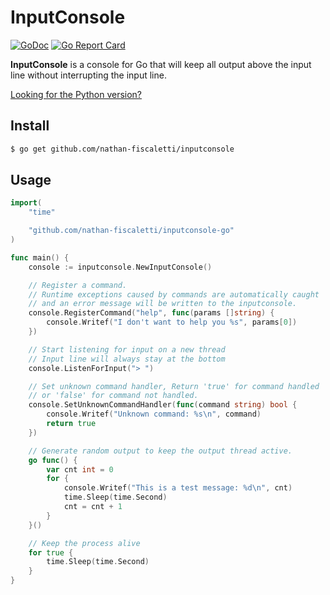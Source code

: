 # InputConsole

[![GoDoc](https://godoc.org/github.com/nathan-fiscaletti/inputconsole-go?status.svg)](https://godoc.org/github.com/nathan-fiscaletti/inputconsole-go)
[![Go Report Card](https://goreportcard.com/badge/github.com/nathan-fiscaletti/inputconsole-go)](https://goreportcard.com/report/github.com/nathan-fiscaletti/inputconsole-go)

**InputConsole** is a console for Go that will keep all output above the input line without interrupting the input line.

[Looking for the Python version?](https://github.com/nathan-fiscaletti/inputconsole)

## Install

```sh
$ go get github.com/nathan-fiscaletti/inputconsole
```

## Usage

```go
import(
    "time"

    "github.com/nathan-fiscaletti/inputconsole-go"
)

func main() {
    console := inputconsole.NewInputConsole()

    // Register a command.
    // Runtime exceptions caused by commands are automatically caught
    // and an error message will be written to the inputconsole.
    console.RegisterCommand("help", func(params []string) {
        console.Writef("I don't want to help you %s", params[0])
    })

    // Start listening for input on a new thread
    // Input line will always stay at the bottom
    console.ListenForInput("> ")

    // Set unknown command handler, Return 'true' for command handled
    // or 'false' for command not handled.
    console.SetUnknownCommandHandler(func(command string) bool {
        console.Writef("Unknown command: %s\n", command)
        return true
    })

    // Generate random output to keep the output thread active.
    go func() {
        var cnt int = 0
        for {
            console.Writef("This is a test message: %d\n", cnt)
            time.Sleep(time.Second)
            cnt = cnt + 1
        }
    }()

    // Keep the process alive
    for true {
        time.Sleep(time.Second)
    }
}
```